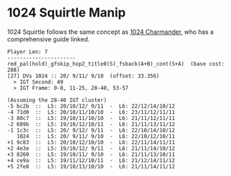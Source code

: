 # 1024 Squirtle Manip

1024 Squirtle follows the same concept as [1024 Charmander](1024-charmander-manip.md), who has a comprehensive guide linked.

```
Player Len: 7
----------------------
red_pal(hold)_gfskip_hop2_title0(S)_fsback(A+B)_cont(S+A)  (base cost: 288)
[27] DVs 1024 :: 20/ 9/11/ 9/10  (offset: 33.356)
  > IGT Second: 49
  > IGT Frame: 0-8, 11-25, 28-40, 53-57

(Assuming the 28-40 IGT cluster)
-5 bc2b  ::  L5: 20/10/12/ 9/11  -  L6: 22/12/14/10/12
-4 71d0  ::  L5: 20/10/11/10/10  -  L6: 23/11/12/11/11
-3 80c7  ::  L5: 19/10/11/10/10  -  L6: 21/11/12/11/11
-2 689b  ::  L5: 19/10/12/10/11  -  L6: 21/11/13/11/12
-1 1c3c  ::  L5: 20/ 9/12/ 9/11  -  L6: 22/10/14/10/12
   1024  ::  L5: 20/ 9/11/ 9/10  -  L6: 22/10/12/10/11
+1 9c83  ::  L5: 20/10/12/10/10  -  L6: 22/11/14/11/11
+2 4e3e  ::  L5: 19/10/12/ 9/11  -  L6: 21/11/14/10/12
+3 8260  ::  L5: 19/10/11/ 9/10  -  L6: 21/11/13/10/11
+4 ce9a  ::  L5: 19/11/12/10/11  -  L6: 21/12/14/11/12
+5 2fe8  ::  L5: 19/10/13/10/10  -  L6: 21/11/14/11/12
```
